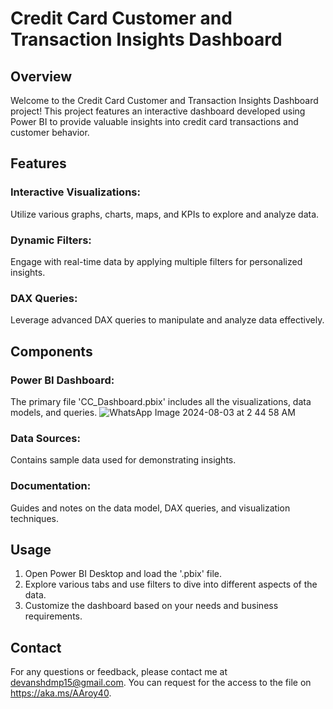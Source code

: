 # Credit Card Customer and Transaction Insights Dashboard

## Overview
Welcome to the Credit Card Customer and Transaction Insights Dashboard project! This project features an interactive dashboard developed using Power BI to provide valuable insights into credit card transactions and customer behavior.

## Features
### Interactive Visualizations: 
Utilize various graphs, charts, maps, and KPIs to explore and analyze data.
### Dynamic Filters: 
Engage with real-time data by applying multiple filters for personalized insights.
### DAX Queries: 
Leverage advanced DAX queries to manipulate and analyze data effectively.

## Components
### Power BI Dashboard: 
The primary file 'CC_Dashboard.pbix' includes all the visualizations, data models, and queries.
![WhatsApp Image 2024-08-03 at 2 44 58 AM](https://github.com/user-attachments/assets/1464c61e-1e8f-4ba8-9937-7cddda1a7634)

### Data Sources: 
Contains sample data used for demonstrating insights. 
### Documentation: 
Guides and notes on the data model, DAX queries, and visualization techniques.

## Usage
1. Open Power BI Desktop and load the '.pbix' file.
2. Explore various tabs and use filters to dive into different aspects of the data.
3. Customize the dashboard based on your needs and business requirements.


## Contact
For any questions or feedback, please contact me at devanshdmp15@gmail.com.
You can request for the access to the file on https://aka.ms/AAroy40.

